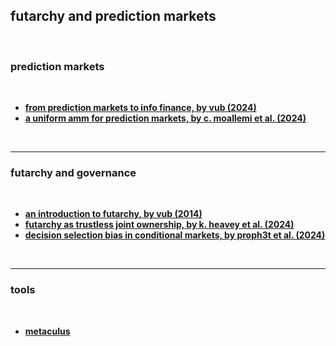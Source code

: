 ## futarchy and prediction markets

<br>

### prediction markets

<br>

* **[from prediction markets to info finance, by vub (2024)](https://vitalik.eth.limo/general/2024/11/09/infofinance.html)**
* **[a uniform amm for prediction markets, by c. moallemi et al. (2024)](https://www.paradigm.xyz/2024/11/pm-amm)**

<br>

---

### futarchy and governance

<br>

* **[an introduction to futarchy, by vub (2014)](https://blog.ethereum.org/2014/08/21/introduction-futarchy)**
* **[futarchy as trustless joint ownership, by k. heavey et al. (2024)](https://www.umbraresearch.xyz/writings/futarchy)**
* **[decision selection bias in conditional markets, by proph3t et al. (2024)](https://x.com/metaproph3t/status/1858607154858783222)**

<br>

---

### tools

<br>

* **[metaculus](https://www.metaculus.com/tournaments/)**